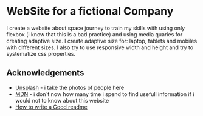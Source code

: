
# WebSite for a fictional Company

I create a website about space journey to train my 
skills with using only flexbox 
(i know that this is a bad practice) and using media quaries 
for creating adaptive size. I create adaptive size for: laptop,
tablets and mobiles with different sizes. 
I also try to use responsive width and height and try to 
systematize css properties.
## Acknowledgements

 - [Unsplash](https://unsplash.com/) - i take the photos of people here
 - [MDN](https://developer.mozilla.org/en-US/) - i don`t now how many time i spend to find usefull information if i would not to  know about this website
 - [How to write a Good readme](https://bulldogjob.com/news/449-how-to-write-a-good-readme-for-your-github-project)

